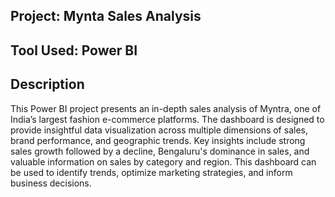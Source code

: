## Project: Mynta Sales Analysis

## Tool Used: Power BI 

## Description
This Power BI project presents an in-depth sales analysis of Myntra, one of India’s largest fashion e-commerce platforms. The dashboard is designed to provide insightful data visualization across multiple dimensions of sales, brand performance, and geographic trends. Key insights include strong sales growth followed by a decline, Bengaluru's dominance in sales, and valuable information on sales by category and region. This dashboard can be used to identify trends, optimize marketing strategies, and inform business decisions.


